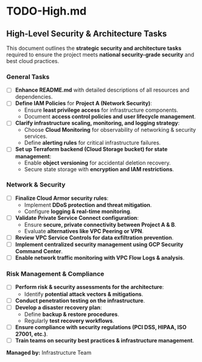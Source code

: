 # TODO-High.md

## High-Level Security & Architecture Tasks

This document outlines the **strategic security and architecture tasks** required to ensure the project meets **national security-grade security** and best cloud practices.

### General Tasks
- [ ] **Enhance README.md** with detailed descriptions of all resources and dependencies.
- [ ] **Define IAM Policies** for **Project A (Network Security)**:
  - Ensure **least privilege access** for infrastructure components.
  - Document **access control policies and user lifecycle management**.
- [ ] **Clarify infrastructure scaling, monitoring, and logging strategy**:
  - Choose **Cloud Monitoring** for observability of networking & security services.
  - Define **alerting rules** for critical infrastructure failures.
- [ ] **Set up Terraform backend (Cloud Storage bucket) for state management**:
  - Enable **object versioning** for accidental deletion recovery.
  - Secure state storage with **encryption and IAM restrictions**.

### Network & Security
- [ ] **Finalize Cloud Armor security rules**:
  - Implement **DDoS protection and threat mitigation**.
  - Configure **logging & real-time monitoring**.
- [ ] **Validate Private Service Connect configuration**:
  - Ensure **secure, private connectivity between Project A & B**.
  - Evaluate **alternatives like VPC Peering or VPN**.
- [ ] **Review VPC Service Controls for data exfiltration prevention**.
- [ ] **Implement centralized security management using GCP Security Command Center**.
- [ ] **Enable network traffic monitoring with VPC Flow Logs & analysis**.

### Risk Management & Compliance
- [ ] **Perform risk & security assessments for the architecture**:
  - Identify **potential attack vectors & mitigations**.
- [ ] **Conduct penetration testing on the infrastructure**.
- [ ] **Develop a disaster recovery plan**:
  - Define **backup & restore procedures**.
  - Regularly **test recovery workflows**.
- [ ] **Ensure compliance with security regulations (PCI DSS, HIPAA, ISO 27001, etc.)**.
- [ ] **Train teams on security best practices & infrastructure management**.

**Managed by:** Infrastructure Team
